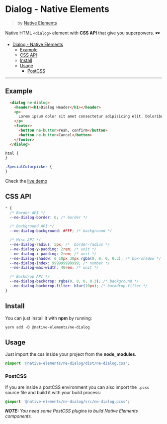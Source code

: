 # Dialog - Native Elements
> by [Native Elements](https://github.com/equinusocio/native-elements)

Native HTML `<dialog>` element with **CSS API** that give you superpowers. 🕶

- [Dialog - Native Elements](#dialog---native-elements)
  - [Example](#example)
  - [CSS API](#css-api)
  - [Install](#install)
  - [Usage](#usage)
    - [PostCSS](#postcss)

---

## Example

```html
  <dialog ne-dialog>
    <header><h1>Dialog Header</h1></header>
    <p>
      Lorem ipsum dolor sit amet consectetur adipisicing elit. Doloribus minus aut laborum eum, obcaecati odit  accusantium enim tempore, nam suscipit cumque repellendus at. Repellendus molestias ea labore error iste dicta.
    </p>
    <footer>
      <button ne-button>Yeah, confirm</button>
      <button ne-button>Cancel</button>
    </footer>
  </dialog>
```

```css
html {
}

.SpecialColorpicker {
}
```

Check the [live demo](https://ne-dialog.stackblitz.io/)


## CSS API

```css
* {
  /* Border API */
  --ne-dialog-border: 0; /* border */

  /* Background API */
  --ne-dialog-background: #FFF; /* background */

  /* Misc API */
  --ne-dialog-radius: 5px; /*  border-radius */
  --ne-dialog-y-padding: 2rem; /* unit */
  --ne-dialog-x-padding: 2rem; /* unit */
  --ne-dialog-shadow: 0 10px 30px rgba(0, 0, 0, 0.3); /* box-shadow */
  --ne-dialog-index: 999999999999; /* number */
  --ne-dialog-max-width: 40rem; /* unit */

  /* Backdrop API */
  --ne-dialog-backdrop: rgba(0, 0, 0, 0.3); /* background */
  --ne-dialog-backdrop-filter: blur(10px); /* backdrop-filter */
}
```

## Install

You can just install it with **npm** by running:
```
yarn add -D @native-elements/ne-dialog
```


## Usage
Just import the css inside your project from the **node_modules**.
```css
@import '@native-elements/ne-dialog/dist/ne-dialog.css';
```

### PostCSS
If you are inside a postCSS environment you can also import the `.pcss` source file and build it with your build process:
```css
@import '@native-elements/ne-dialog/src/ne-dialog.pcss';
```

_**NOTE:** You need some PostCSS plugins to build Native Elements components._